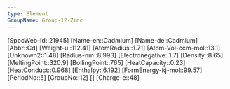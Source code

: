 ```yaml
---
type: Element
GroupName: Group-12-Zinc
---
```

[SpocWeb-Id::21945]
[Name-en::Cadmium]
[Name-de::Cadmium]
[Abbr::Cd]
[Weight-u::112.41]
[AtomRadius::1.71]
[Atom-Vol-ccm-mol::13.1]
[Unknown2::1.48]
[Radius-nm::8.993]
[Electronegative::1.7]
[Density::8.65]
[MeltingPoint::320.9]
[BoilingPoint::765]
[HeatCapacity::0.23]
[HeatConduct::0.968]
[Enthalpy::6.192]
[FormEnergy-kj-mol::99.57]
[PeriodNo::5]
[GroupNo::12]
[]
[Charge-e::48]

